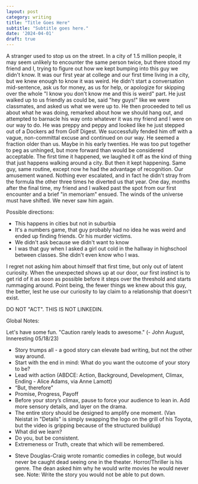 ```yaml
---
layout: post
category: writing
title: "Title Goes Here"
subtitle: "Subtitle goes here."
date: '2024-04-01'
draft: true
---
```


A stranger used to stop us on the street. In a city of 1.5 million people, it may seem unlikely to encounter the same person twice, but there stood my friend and I, trying to figure out how we kept bumping into this guy we didn't know. It was our first year at college and our first time living in a city, but we knew enough to know it was weird. He didn't start a conversation mid-sentence, ask us for money, as us for help, or apologize for skipping over the whole "I know you don't know me and this is weird" part. He just walked up to us friendly as could be, said "hey guys!" like we were classmates, and asked us what we were up to. He then proceeded to tell us about what he was doing, remarked about how we should hang out, and attempted to barnacle his way onto whatever it was my friend and I were on our way to do. He was preppy and peppy and looked like he just stepped out of a Dockers ad from Golf Digest. We successfully fended him off with a vague, non-committal excuse and continued on our way. He seemed a fraction older than us. Maybe in his early twenties. He was too put together to peg as unhinged, but more forward than would be considered acceptable. The first time it happened, we laughed it off as the kind of thing that just happens walking around a city. But then it kept happening. Same guy, same routine, except now he had the advantage of recognition. Our amusement waned. Nothing ever escalated, and in fact he didn't stray from the formula the other three times he diverted us that year. One day, months after the final time, my friend and I walked past the spot from our first encounter and a brief "in memoriam" ensued. The winds of the universe must have shifted. We never saw him again.

Possible directions:
- This happens in cities but not in suburbia
- It's a numbers game, that guy probably had no idea he was weird and ended up finding friends. Or his murder victims.
- We didn't ask because we didn't want to know
- I was that guy when I asked a girl out cold in the hallway in highschool between classes. She didn't even know who I was.

I regret not asking him about himself that first time, but only out of latent curiosity. When the unexpected shows up at our door, our first instinct is to get rid of it as soon as possible before it steps over the threshold and starts rummaging around. Point being, the fewer things we knew about this guy, the better, lest he use our curiosity to lay claim to a relationship that doesn't exist. 

DO NOT "ACT". THIS IS NOT LINKEDIN.

Global Notes:

Let's have some fun. "Caution rarely leads to awesome." (- John August, Inneresting 05/18/23)

- Story trumps all - a good story can elevate bad writing, but not the other way around.
- Start with the end in mind: What do you want the outcome of your story to be?
- Lead with action (ABDCE: Action, Background, Development, Climax, Ending - Alice Adams, via Anne Lamott)
- “But, therefore”
- Promise, Progress, Payoff
- Before your story’s climax, pause to force your audience to lean in. Add more sensory details, and layer on the drama.
- The entire story should be designed to amplify one moment. (Van Neistat in "Details" is simply swapping the logo on the grill of his Toyota, but the video is gripping because of the structured buildup)
- What did we learn?
- Do you, but be consistent.
- Extremeness or Truth, create that which will be remembered.

<!-- Candidate note -->
- Steve Douglas-Craig wrote romantic comedies in college, but would never be caught dead seeing one in the theater. Horror/Thriller is his genre. The dean asked him why he would write movies he would never see. Note: Write the story you would not be able to put down.